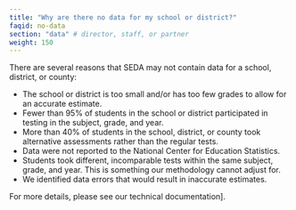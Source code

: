 ```yaml
---
title: "Why are there no data for my school or district?"
faqid: no-data
section: "data" # director, staff, or partner
weight: 150
---
```

There are several reasons that SEDA may not contain data for a school, district, or county: 

- The school or district is too small and/or has too few grades to allow for an accurate estimate.
- Fewer than 95% of students in the school or district participated in testing in the subject, grade, and year. 
- More than 40% of students in the school, district, or county took alternative assessments rather than the regular tests.
- Data were not reported to the National Center for Education Statistics.
- Students took different, incomparable tests within the same subject, grade, and year. This is something our methodology cannot adjust for.
- We identified data errors that would result in inaccurate estimates.

For more details, please see our <span class="highlight">technical documentation].






